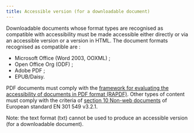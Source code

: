 ```yaml
---
title: Accessible version (for a downloadable document)
---
```


Downloadable documents whose format types are recognised as compatible with accessibility must be made accessible either directly or via an accessible version or a version in HTML. The document formats recognised as compatible are :

- Microsoft Office (Word 2003, OOXML) ;
- Open Office Org (ODF) ;
- Adobe PDF ;
- EPUB/Daisy.

PDF documents must comply with the [framework for evaluating the accessibility of documents in PDF format (RAPDF)](../rapdf1/index.html). Other types of content must comply with the criteria of [section 10 <span lang="en">Non-web documents</span>](https://www.etsi.org/deliver/etsi_en/301500_301599/301549/03.02.01_60/en_301549v030201p.pdf#page=52) of European standard EN 301 549 v3.2.1.

Note: the text format (txt) cannot be used to produce an accessible version (for a downloadable document).
